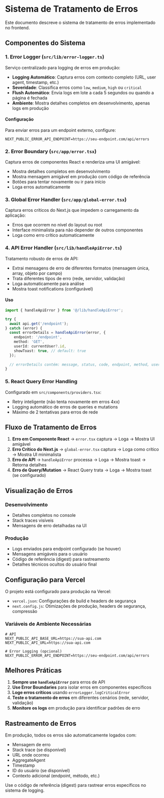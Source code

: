 # Sistema de Tratamento de Erros

Este documento descreve o sistema de tratamento de erros implementado no frontend.

## Componentes do Sistema

### 1. Error Logger (`src/lib/error-logger.ts`)

Serviço centralizado para logging de erros em produção:

- **Logging Automático**: Captura erros com contexto completo (URL, user agent, timestamp, etc.)
- **Severidade**: Classifica erros como `low`, `medium`, `high` ou `critical`
- **Flush Automático**: Envia logs em lote a cada 5 segundos ou quando a página é fechada
- **Ambiente**: Mostra detalhes completos em desenvolvimento, apenas logs em produção

#### Configuração

Para enviar erros para um endpoint externo, configure:

```env
NEXT_PUBLIC_ERROR_API_ENDPOINT=https://seu-endpoint.com/api/errors
```

### 2. Error Boundary (`src/app/error.tsx`)

Captura erros de componentes React e renderiza uma UI amigável:

- Mostra detalhes completos em desenvolvimento
- Mostra mensagem amigável em produção com código de referência
- Botões para tentar novamente ou ir para início
- Loga erros automaticamente

### 3. Global Error Handler (`src/app/global-error.tsx`)

Captura erros críticos do Next.js que impedem o carregamento da aplicação:

- Erros que ocorrem no nível do layout ou root
- Interface minimalista para não depender de outros componentes
- Loga como erro crítico automaticamente

### 4. API Error Handler (`src/lib/handleApiError.ts`)

Tratamento robusto de erros de API:

- Extrai mensagens de erro de diferentes formatos (mensagem única, array, objeto por campo)
- Trata diferentes tipos de erro (rede, servidor, validação)
- Loga automaticamente para análise
- Mostra toast notifications (configurável)

#### Uso

```typescript
import { handleApiError } from '@/lib/handleApiError';

try {
  await api.get('/endpoint');
} catch (error) {
  const errorDetails = handleApiError(error, {
    endpoint: '/endpoint',
    method: 'GET',
    userId: currentUser?.id,
    showToast: true, // default: true
  });
  
  // errorDetails contém: message, status, code, endpoint, method, userId
}
```

### 5. React Query Error Handling

Configurado em `src/components/providers.tsx`:

- Retry inteligente (não tenta novamente em erros 4xx)
- Logging automático de erros de queries e mutations
- Máximo de 2 tentativas para erros de rede

## Fluxo de Tratamento de Erros

1. **Erro em Componente React** → `error.tsx` captura → Loga → Mostra UI amigável
2. **Erro Crítico do Next.js** → `global-error.tsx` captura → Loga como crítico → Mostra UI minimalista
3. **Erro de API** → `handleApiError` processa → Loga → Mostra toast → Retorna detalhes
4. **Erro de Query/Mutation** → React Query trata → Loga → Mostra toast (se configurado)

## Visualização de Erros

### Desenvolvimento

- Detalhes completos no console
- Stack traces visíveis
- Mensagens de erro detalhadas na UI

### Produção

- Logs enviados para endpoint configurado (se houver)
- Mensagens amigáveis para o usuário
- Código de referência (digest) para rastreamento
- Detalhes técnicos ocultos do usuário final

## Configuração para Vercel

O projeto está configurado para produção na Vercel:

- `vercel.json`: Configurações de build e headers de segurança
- `next.config.js`: Otimizações de produção, headers de segurança, compressão

### Variáveis de Ambiente Necessárias

```env
# API
NEXT_PUBLIC_API_BASE_URL=https://sua-api.com
NEXT_PUBLIC_API_URL=https://sua-api.com

# Error Logging (opcional)
NEXT_PUBLIC_ERROR_API_ENDPOINT=https://seu-endpoint.com/api/errors
```

## Melhores Práticas

1. **Sempre use `handleApiError`** para erros de API
2. **Use Error Boundaries** para isolar erros em componentes específicos
3. **Loge erros críticos** usando `errorLogger.logCriticalError`
4. **Teste o tratamento de erros** em diferentes cenários (rede, servidor, validação)
5. **Monitore os logs** em produção para identificar padrões de erro

## Rastreamento de Erros

Em produção, todos os erros são automaticamente logados com:

- Mensagem de erro
- Stack trace (se disponível)
- URL onde ocorreu
- AggregateAgent
- Timestamp
- ID do usuário (se disponível)
- Contexto adicional (endpoint, método, etc.)

Use o código de referência (digest) para rastrear erros específicos no sistema de logging.
